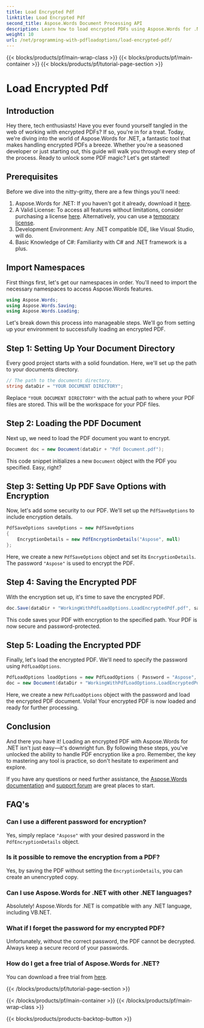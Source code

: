 ```yaml
---
title: Load Encrypted Pdf
linktitle: Load Encrypted Pdf
second_title: Aspose.Words Document Processing API
description: Learn how to load encrypted PDFs using Aspose.Words for .NET with our step-by-step tutorial. Master PDF encryption and decryption in no time.
weight: 10
url: /net/programming-with-pdfloadoptions/load-encrypted-pdf/
---
```


{{< blocks/products/pf/main-wrap-class >}}
{{< blocks/products/pf/main-container >}}
{{< blocks/products/pf/tutorial-page-section >}}

# Load Encrypted Pdf

## Introduction

Hey there, tech enthusiasts! Have you ever found yourself tangled in the web of working with encrypted PDFs? If so, you're in for a treat. Today, we're diving into the world of Aspose.Words for .NET, a fantastic tool that makes handling encrypted PDFs a breeze. Whether you're a seasoned developer or just starting out, this guide will walk you through every step of the process. Ready to unlock some PDF magic? Let's get started!

## Prerequisites

Before we dive into the nitty-gritty, there are a few things you'll need:

1. Aspose.Words for .NET: If you haven't got it already, download it [here](https://releases.aspose.com/words/net/).
2. A Valid License: To access all features without limitations, consider purchasing a license [here](https://purchase.aspose.com/buy). Alternatively, you can use a [temporary license](https://purchase.aspose.com/temporary-license/).
3. Development Environment: Any .NET compatible IDE, like Visual Studio, will do.
4. Basic Knowledge of C#: Familiarity with C# and .NET framework is a plus.

## Import Namespaces

First things first, let's get our namespaces in order. You'll need to import the necessary namespaces to access Aspose.Words features.

```csharp
using Aspose.Words;
using Aspose.Words.Saving;
using Aspose.Words.Loading;
```

Let's break down this process into manageable steps. We'll go from setting up your environment to successfully loading an encrypted PDF.

## Step 1: Setting Up Your Document Directory

Every good project starts with a solid foundation. Here, we'll set up the path to your documents directory.

```csharp
// The path to the documents directory.
string dataDir = "YOUR DOCUMENT DIRECTORY";
```

Replace `"YOUR DOCUMENT DIRECTORY"` with the actual path to where your PDF files are stored. This will be the workspace for your PDF files.

## Step 2: Loading the PDF Document

Next up, we need to load the PDF document you want to encrypt. 

```csharp
Document doc = new Document(dataDir + "Pdf Document.pdf");
```

This code snippet initializes a new `Document` object with the PDF you specified. Easy, right?

## Step 3: Setting Up PDF Save Options with Encryption

Now, let's add some security to our PDF. We'll set up the `PdfSaveOptions` to include encryption details.

```csharp
PdfSaveOptions saveOptions = new PdfSaveOptions
{
    EncryptionDetails = new PdfEncryptionDetails("Aspose", null)
};
```

Here, we create a new `PdfSaveOptions` object and set its `EncryptionDetails`. The password `"Aspose"` is used to encrypt the PDF.

## Step 4: Saving the Encrypted PDF

With the encryption set up, it's time to save the encrypted PDF.

```csharp
doc.Save(dataDir + "WorkingWithPdfLoadOptions.LoadEncryptedPdf.pdf", saveOptions);
```

This code saves your PDF with encryption to the specified path. Your PDF is now secure and password-protected.

## Step 5: Loading the Encrypted PDF

Finally, let's load the encrypted PDF. We'll need to specify the password using `PdfLoadOptions`.

```csharp
PdfLoadOptions loadOptions = new PdfLoadOptions { Password = "Aspose", LoadFormat = LoadFormat.Pdf };
doc = new Document(dataDir + "WorkingWithPdfLoadOptions.LoadEncryptedPdf.pdf", loadOptions);
```

Here, we create a new `PdfLoadOptions` object with the password and load the encrypted PDF document. Voila! Your encrypted PDF is now loaded and ready for further processing.

## Conclusion

And there you have it! Loading an encrypted PDF with Aspose.Words for .NET isn't just easy—it's downright fun. By following these steps, you've unlocked the ability to handle PDF encryption like a pro. Remember, the key to mastering any tool is practice, so don't hesitate to experiment and explore.

If you have any questions or need further assistance, the [Aspose.Words documentation](https://reference.aspose.com/words/net/) and [support forum](https://forum.aspose.com/c/words/8) are great places to start.

## FAQ's

### Can I use a different password for encryption?
Yes, simply replace `"Aspose"` with your desired password in the `PdfEncryptionDetails` object.

### Is it possible to remove the encryption from a PDF?
Yes, by saving the PDF without setting the `EncryptionDetails`, you can create an unencrypted copy.

### Can I use Aspose.Words for .NET with other .NET languages?
Absolutely! Aspose.Words for .NET is compatible with any .NET language, including VB.NET.

### What if I forget the password for my encrypted PDF?
Unfortunately, without the correct password, the PDF cannot be decrypted. Always keep a secure record of your passwords.

### How do I get a free trial of Aspose.Words for .NET?
You can download a free trial from [here](https://releases.aspose.com/).


{{< /blocks/products/pf/tutorial-page-section >}}

{{< /blocks/products/pf/main-container >}}
{{< /blocks/products/pf/main-wrap-class >}}

{{< blocks/products/products-backtop-button >}}
